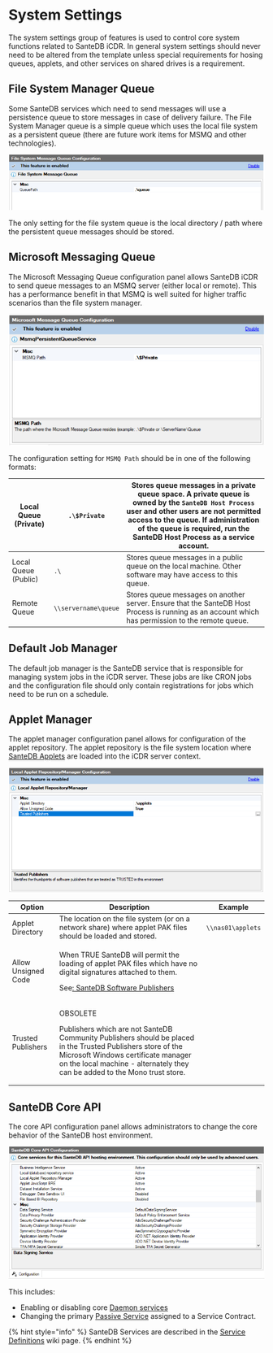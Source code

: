 # System Settings

The system settings group of features is used to control core system functions related to SanteDB iCDR. In general system settings should never need to be altered from the template unless special requirements for hosing queues, applets, and other services on shared drives is a requirement.

## File System Manager Queue

Some SanteDB services which need to send messages will use a persistence queue to store messages in case of delivery failure. The File System Manager queue is a simple queue which uses the local file system as a persistent queue (there are future work items for MSMQ and other technologies).

![](<../../../.gitbook/assets/image (432) (1) (1) (1) (1) (1) (1).png>)

The only setting for the file system queue is the local directory / path where the persistent queue messages should be stored.

## Microsoft Messaging Queue

The Microsoft Messaging Queue configuration panel allows SanteDB iCDR to send queue messages to an MSMQ server (either local or remote). This has a performance benefit in that MSMQ is well suited for higher traffic scenarios than the file system manager.

![](<../../../.gitbook/assets/image (434) (1).png>)

The configuration setting for `MSMQ Path` should be in one of the following formats:

| Local Queue (Private) | `.\$Private`         | Stores queue messages in a private queue space. A private queue is owned by the `SanteDB Host Process` user and other users are not permitted access to the queue. If administration of the queue is required, run the SanteDB Host Process as a service account. |
| --------------------- | -------------------- | ----------------------------------------------------------------------------------------------------------------------------------------------------------------------------------------------------------------------------------------------------------------- |
| Local Queue (Public)  | `.\`                 | Stores queue messages in a public queue on the local machine. Other software may have access to this queue.                                                                                                                                                       |
| Remote Queue          | `\\servername\queue` | Stores queue messages on another server. Ensure that the SanteDB Host Process is running as an account which has permission to the remote queue.                                                                                                                  |

## Default Job Manager

The default job manager is the SanteDB service that is responsible for managing system jobs in the iCDR server. These jobs are like CRON jobs and the configuration file should only contain registrations for jobs which need to be run on a schedule.

## Applet Manager

The applet manager configuration panel allows for configuration of the applet repository. The applet repository is the file system location where [SanteDB Applets](../../../developers/extending-santesuite/extending-santedb/applets/) are loaded into the iCDR server context.

![](<../../../.gitbook/assets/image (433) (1) (1) (1) (1) (1) (1) (1).png>)

| Option              | Description                                                                                                                                                                                                                                                    | Example           |
| ------------------- | -------------------------------------------------------------------------------------------------------------------------------------------------------------------------------------------------------------------------------------------------------------- | ----------------- |
| Applet Directory    | The location on the file system (or on a network share) where applet PAK files should be loaded and stored.                                                                                                                                                    | `\\nas01\applets` |
| Allow Unsigned Code | <p>When TRUE SanteDB will permit the loading of applet PAK files which have no digital signatures attached to them. </p><p>See<a href="../../../developers/santedb-software-publishers/">: SanteDB Software Publishers</a></p>                                 |                   |
| Trusted Publishers  | <p>OBSOLETE</p><p></p><p>Publishers which are not SanteDB Community Publishers should be placed in the Trusted Publishers store of the Microsoft Windows certificate manager on the local machine - alternately they can be added to the Mono trust store.</p> |                   |

## SanteDB Core API

The core API configuration panel allows administrators to change the core behavior of the SanteDB host environment.&#x20;

![](<../../../.gitbook/assets/image (434) (1) (1) (1) (1) (1) (1) (1).png>)

This includes:

* Enabling or disabling core [Daemon services ](../../../developers/extending-santesuite/extending-santedb/server-plugins/implementing-.net-features/daemon-services.md)
* Changing the primary [Passive Service](../../../developers/extending-santesuite/extending-santedb/server-plugins/implementing-.net-features/passive-services.md) assigned to a Service Contract.

{% hint style="info" %}
SanteDB Services are described in the [Service Definitions](../../../developers/extending-santesuite/extending-santedb/server-plugins/service-definitions/) wiki page.
{% endhint %}

